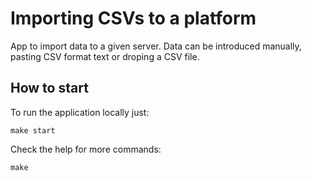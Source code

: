 # Importing CSVs to a platform

App to import data to a given server. Data can be introduced manually, pasting CSV format text or droping a CSV file.

## How to start

To run the application locally just:

```
make start
```

Check the help for more commands:

```
make
```

